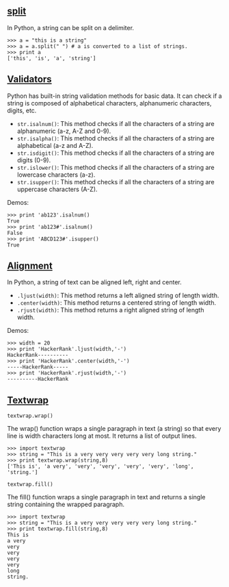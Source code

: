 ## [split](https://www.hackerrank.com/challenges/python-string-split-and-join)

In Python, a string can be split on a delimiter.

    >>> a = "this is a string"
    >>> a = a.split(" ") # a is converted to a list of strings. 
    >>> print a
    ['this', 'is', 'a', 'string']

## [Validators](https://www.hackerrank.com/challenges/string-validators)

Python has built-in string validation methods for basic data. It can check if a string is composed of alphabetical characters, alphanumeric characters, digits, etc.


* `str.isalnum()`: This method checks if all the characters of a string are alphanumeric (a-z, A-Z and 0-9).
* `str.isalpha()`: This method checks if all the characters of a string are alphabetical (a-z and A-Z).
* `str.isdigit()`: This method checks if all the characters of a string are digits (0-9).
* `str.islower()`: This method checks if all the characters of a string are lowercase characters (a-z).
* `str.isupper()`: This method checks if all the characters of a string are uppercase characters (A-Z).

Demos:

    >>> print 'ab123'.isalnum()
    True
    >>> print 'ab123#'.isalnum()
    False
    >>> print 'ABCD123#'.isupper()
    True

## [Alignment](https://www.hackerrank.com/challenges/text-alignment)

In Python, a string of text can be aligned left, right and center.

* `.ljust(width)`: This method returns a left aligned string of length width.
* `.center(width)`: This method returns a centered string of length width.
* `.rjust(width)`: This method returns a right aligned string of length width.

Demos:

    >>> width = 20
    >>> print 'HackerRank'.ljust(width,'-')
    HackerRank----------  
    >>> print 'HackerRank'.center(width,'-')
    -----HackerRank-----
    >>> print 'HackerRank'.rjust(width,'-')
    ----------HackerRank

## [Textwrap](https://www.hackerrank.com/challenges/text-wrap)

`textwrap.wrap()`

The wrap() function wraps a single paragraph in text (a string) so that every line is width characters long at most.  It returns a list of output lines.

    >>> import textwrap
    >>> string = "This is a very very very very very long string."
    >>> print textwrap.wrap(string,8)
    ['This is', 'a very', 'very', 'very', 'very', 'very', 'long', 'string.'] 

`textwrap.fill()` 

The fill() function wraps a single paragraph in text and returns a single string containing the wrapped paragraph.

    >>> import textwrap
    >>> string = "This is a very very very very very long string."
    >>> print textwrap.fill(string,8)
    This is
    a very
    very
    very
    very
    very
    long
    string.



